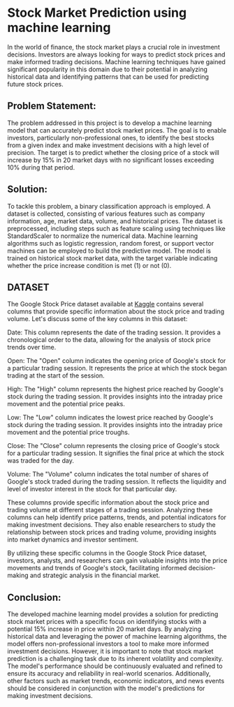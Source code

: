 # Stock Market Prediction using machine learning

In the world of finance, the stock market plays a crucial role in investment decisions. Investors are always looking for ways to predict stock prices and make informed trading decisions. Machine learning techniques have gained significant popularity in this domain due to their potential in analyzing historical data and identifying patterns that can be used for predicting future stock prices.

## Problem Statement:

The problem addressed in this project is to develop a machine learning model that can accurately predict stock market prices. The goal is to enable investors, particularly non-professional ones, to identify the best stocks from a given index and make investment decisions with a high level of precision. The target is to predict whether the closing price of a stock will increase by 15% in 20 market days with no significant losses exceeding 10% during that period.

## Solution:

To tackle this problem, a binary classification approach is employed. A dataset is collected, consisting of various features such as company information, age, market data, volume, and historical prices. The dataset is preprocessed, including steps such as feature scaling using techniques like StandardScaler to normalize the numerical data. Machine learning algorithms such as logistic regression, random forest, or support vector machines can be employed to build the predictive model. The model is trained on historical stock market data, with the target variable indicating whether the price increase condition is met (1) or not (0).

## DATASET

The Google Stock Price dataset available at [Kaggle](https://www.kaggle.com/datasets/medharawat/google-stock-price) contains several columns that provide specific information about the stock price and trading volume. Let's discuss some of the key columns in this dataset:

Date: This column represents the date of the trading session. It provides a chronological order to the data, allowing for the analysis of stock price trends over time.

Open: The "Open" column indicates the opening price of Google's stock for a particular trading session. It represents the price at which the stock began trading at the start of the session.

High: The "High" column represents the highest price reached by Google's stock during the trading session. It provides insights into the intraday price movement and the potential price peaks.

Low: The "Low" column indicates the lowest price reached by Google's stock during the trading session. It provides insights into the intraday price movement and the potential price troughs.

Close: The "Close" column represents the closing price of Google's stock for a particular trading session. It signifies the final price at which the stock was traded for the day.

Volume: The "Volume" column indicates the total number of shares of Google's stock traded during the trading session. It reflects the liquidity and level of investor interest in the stock for that particular day.

These columns provide specific information about the stock price and trading volume at different stages of a trading session. Analyzing these columns can help identify price patterns, trends, and potential indicators for making investment decisions. They also enable researchers to study the relationship between stock prices and trading volume, providing insights into market dynamics and investor sentiment.

By utilizing these specific columns in the Google Stock Price dataset, investors, analysts, and researchers can gain valuable insights into the price movements and trends of Google's stock, facilitating informed decision-making and strategic analysis in the financial market.

## Conclusion:

The developed machine learning model provides a solution for predicting stock market prices with a specific focus on identifying stocks with a potential 15% increase in price within 20 market days. By analyzing historical data and leveraging the power of machine learning algorithms, the model offers non-professional investors a tool to make more informed investment decisions. However, it is important to note that stock market prediction is a challenging task due to its inherent volatility and complexity. The model's performance should be continuously evaluated and refined to ensure its accuracy and reliability in real-world scenarios. Additionally, other factors such as market trends, economic indicators, and news events should be considered in conjunction with the model's predictions for making investment decisions.
